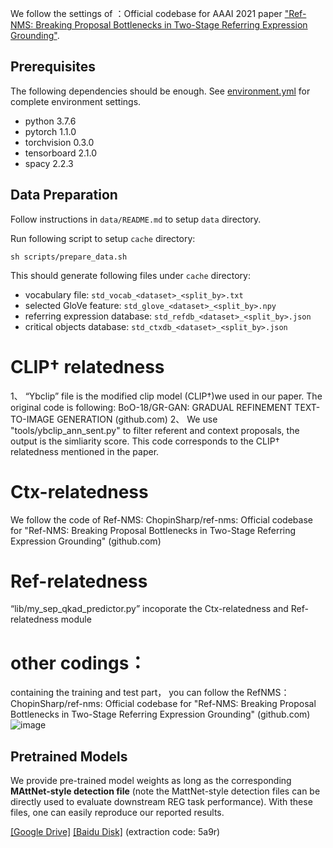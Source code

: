 
We follow the settings of ：Official codebase for AAAI 2021 paper ["Ref-NMS: Breaking Proposal Bottlenecks in Two-Stage Referring Expression Grounding"](https://arxiv.org/abs/2009.01449).

## Prerequisites
The following dependencies should be enough. See [environment.yml](environment.yml) for complete environment settings.
- python 3.7.6
- pytorch 1.1.0
- torchvision 0.3.0
- tensorboard 2.1.0
- spacy 2.2.3

## Data Preparation
Follow instructions in `data/README.md` to setup `data` directory. 

Run following script to setup `cache` directory:
```
sh scripts/prepare_data.sh
```
This should generate following files under `cache` directory:
- vocabulary file: `std_vocab_<dataset>_<split_by>.txt`
- selected GloVe feature: `std_glove_<dataset>_<split_by>.npy`
- referring expression database: `std_refdb_<dataset>_<split_by>.json`
- critical objects database: `std_ctxdb_<dataset>_<split_by>.json`


# CLIP† relatedness 
1、 “Ybclip” file is the modified clip model (CLIP†)we used in our paper. The original code is following:  BoO-18/GR-GAN: GRADUAL REFINEMENT TEXT-TO-IMAGE GENERATION (github.com)
2、 We use  "tools/ybclip_ann_sent.py" to filter referent and context proposals, the output is the simliarity score. 
This code corresponds to the  CLIP† relatedness mentioned in the paper.



# Ctx-relatedness 
We follow the code of Ref-NMS: ChopinSharp/ref-nms: Official codebase for "Ref-NMS: Breaking Proposal Bottlenecks in Two-Stage Referring Expression Grounding" (github.com)

# Ref-relatedness
“lib/my_sep_qkad_predictor.py” incoporate the  Ctx-relatedness and  Ref-relatedness module

# other codings：
containing the training and test part， you can follow the RefNMS：
ChopinSharp/ref-nms: Official codebase for "Ref-NMS: Breaking Proposal Bottlenecks in Two-Stage Referring Expression Grounding" (github.com)![image](https://github.com/1240446371/Sep-NMS-REC/assets/44427801/7103d919-d40b-45e3-a9b3-1855d7259156)


## Pretrained Models
We provide pre-trained model weights as long as the corresponding **MAttNet-style detection file** (note the MattNet-style detection files can be directly used to evaluate downstream REG task performance). With these files, one can easily reproduce our reported results.

[[Google Drive]](https://drive.google.com/drive/folders/1BPqWW0LrAEBFna7b-ORF2TcrY7K_DDvM?usp=sharing) [[Baidu Disk]](https://pan.baidu.com/s/1G4k7APKSUs-_5StXoYaNrA) (extraction code: 5a9r)

 
